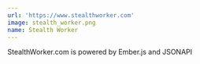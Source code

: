```yaml
---
url: 'https://www.stealthworker.com'
image: stealth_worker.png
name: Stealth Worker
---
```

StealthWorker.com is powered by Ember.js and JSONAPI